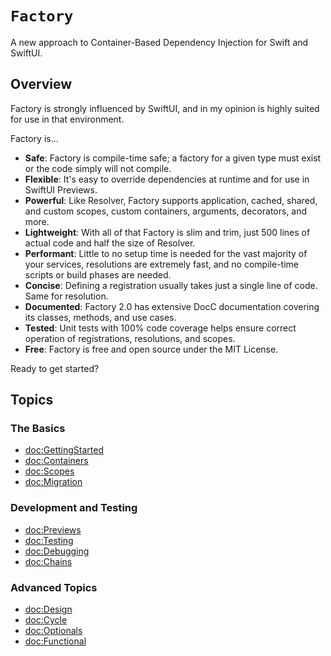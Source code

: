 # ``Factory``

A new approach to Container-Based Dependency Injection for Swift and SwiftUI.

## Overview

Factory is strongly influenced by SwiftUI, and in my opinion is highly suited for use in that environment. 

Factory is...

- **Safe**: Factory is compile-time safe; a factory for a given type must exist or the code simply will not compile.
- **Flexible**: It's easy to override dependencies at runtime and for use in SwiftUI Previews.
- **Powerful**: Like Resolver, Factory supports application, cached, shared, and custom scopes, custom containers, arguments, decorators, and more.
- **Lightweight**: With all of that Factory is slim and trim, just 500 lines of actual code and half the size of Resolver.
- **Performant**: Little to no setup time is needed for the vast majority of your services, resolutions are extremely fast, and no compile-time scripts or build phases are needed.
- **Concise**: Defining a registration usually takes just a single line of code. Same for resolution.
- **Documented**: Factory 2.0 has extensive DocC documentation covering its classes, methods, and use cases.
- **Tested**: Unit tests with 100% code coverage helps ensure correct operation of registrations, resolutions, and scopes.
- **Free**: Factory is free and open source under the MIT License.

Ready to get started?

## Topics

### The Basics

- <doc:GettingStarted>
- <doc:Containers>
- <doc:Scopes>
- <doc:Migration>

### Development and Testing

- <doc:Previews>
- <doc:Testing>
- <doc:Debugging>
- <doc:Chains>

### Advanced Topics

- <doc:Design>
- <doc:Cycle>
- <doc:Optionals>
- <doc:Functional>
